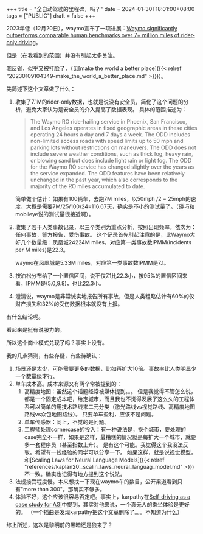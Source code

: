 +++
title = "全自动驾驶的里程碑，吗？"
date = 2024-01-30T18:01:00+08:00
tags = ["PUBLIC"]
draft = false
+++

2023年低（12月20日），waymo宣布了一项进展：[Waymo significantly outperforms comparable human benchmarks over 7+ million miles of rider-only driving](https://waymo.com/blog/2023/12/waymo-significantly-outperforms-comparable-human-benchmarks-over-7-million/)。

但是（在我看到的范围）并没有引起太多关注。

我反省，似乎又被打脸了，（见[make the world a better place]({{< relref "20230109104349-make_the_world_a_better_place.md" >}})）。

先简述下这个文章做了什么：

1.  收集了7.1M的rider-only数据，也就是说没有安全员，简化了这个问题的分析，避免大家认为是安全员的介入提高了数据表现。
    具体的范围描述为：

    > The Waymo RO ride-hailing service in Phoenix, San Francisco, and Los Angeles operates in fixed geographic areas in these cities operating 24 hours a day and 7 days a week.
    > The ODD includes non-limited access roads with speed limits up to 50 mph and parking lots without restrictions on maneuvers.
    > The ODD does not include severe weather conditions, such as thick fog, heavy rain, or blowing sand but does include light rain or light fog.
    > The ODD for the Waymo RO service has changed slightly over the years as the service expanded.
    > The ODD features have been relatively unchanged in the past year, which also corresponds to the majority of the RO miles accumulated to date.

    简单做个估计：如果有100辆车，去跑7M miles，以50mph /2 = 25mph的速度，大概是需要7M/25/100/24=116.67天，确实是不小的测试量了。（碰巧和mobileye说的测试量很接近啊）。
2.  收集了若干人类事故记录，以三个类别为重点分析，按照出现频率，依次为：任何事故，警方报告，受伤事故。
    这个记录首先引起注意的是，比Waymo大好几个数量级：凤凰城24224M miles，对应第一类事故数IPMM(incidents per M miles)是22.3。

    waymo在凤凰城是5.33M miles，对应第一类事故数IPMM是7.1。
3.  按泊松分布给了一个置信区间，说不仅7.1比22.3小，按95%的置信区间来看，IPMM是(5.0,9.8)，也比22.3小。
4.  澄清说，waymo是非常诚实地报告所有事故，但是人类粗略估计有60%的仅财产损失和32%的受伤数据根本就没有上报。

有什么结论呢。

看起来是挺有说服力的。

所以这个商业模式兑现了吗？事实上没有。

我的几点猜测，有些存疑，有些待确认：

1.  场景还是太少，可能需要更多的数据，比如再扩大10倍。事故率比人类明显少一个数量级才行。
2.  单车成本高。成本来源又有两个常被提到的：
    1.  高精度地图：虽然这个话题经常被媒体提到。。。
        但是我觉得不管怎么说，都是一个固定成本吧，给定城市，而且我也不觉得发展了这么久的工程体系可以简单的用技术路线来二元分类（激光路线vs视觉路线、高精度地图路线vs众包地图路线）。
        只要单车盈利，应该不是问题。
    2.  单车传感器：同上，不觉的是问题。
    3.  工程师处理cornercase的投入：有一种说法是，换个城市，要处理的case完全不一样，如果是这样，最糟糕的情况就是每扩大一个城市，就要多一套程序员（甚至指数上升）。
        是有这个可能。我觉得这个我没法反驳。希望有一线经验的同学可以分享一下。
        如果这样，就是说视觉模型，和[Scaling Laws for Neural Language Models]({{< relref "references/kaplan20:_scalin_laws_neural_languag_model.md" >}})不一致。确实也记得有地方提到这个说法。
3.  法规接受程度慢。本来想找一下现在waymo车的数目，公开渠道看到只有"more than 300"。那确实不够多。
4.  体验不好，这个应该很容易否定吧。事实上，karpathy在[Self-driving as a case study for AGI](</ox-hugo/web.archive.org-Self-driving as a case study for AGI.pdf>)中提到，其实对他来说，一个真无人的乘坐体验是更好的。
    （一个插曲是发现karpathy把这个文章删除了。。。不知道为什么）

综上所述，这次是黎明前的黑暗还是狼来了？
